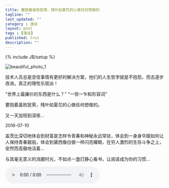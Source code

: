 ```yaml
---
title: 要抱着虽败犹荣，残叶如夏花的心做任何想做的
tagline: ""
last_updated: ""
category : 漫谈
layout: post
tags : [漫谈]
published: trus
description: ""
---
```

{% include JB/setup %}

![beautiful_photo_1](http://rustic.img-cn-qingdao.aliyuncs.com/beautifulPhoto/content35829.jpg@888w)  

技术人员总是坚信事情有更好的解决方案，他们的人生哲学就是不抱怨，而去逐步改进。真正的理性乐观派！  

"世界上最廉价的东西是什么？"  "一惊一乍和形容词"  

要抱着虽败犹荣，残叶如夏花的心做任何想做的。  

又一天加班到深夜...  

2016-07-10  

盖茨比深切地体会到财富是怎样令青春和神秘永远常驻，体会到一身身华服如何让人保持青春靓丽，体会到黛西像白银一样闪亮耀眼，在穷人激烈的生存斗争之上，安然而高傲地活着...  

与其毫无意义的消磨时光，不如点一盏灯静心看书，让阅读成为你的习惯...  

<audio src="http://rustic.oss-cn-qingdao.aliyuncs.com/music/Eagles_Doolin_Dalton.mp3" controls="controls">
Your browser does not support the audio tag.
</audio>  

<!-- <style>
<bgsound src="http://rustic.oss-cn-qingdao.aliyuncs.com/music/Eagles_Doolin_Dalton.mp3" loop="-1">
</style> -->
<!-- <p><a href="http://rustic.oss-cn-qingdao.aliyuncs.com/music/Eagles_Doolin_Dalton.mp3">Play Song</a></p>
<p><a href="http://lxqncdn.miaopai.com/stream/BvmaXK2X49guVi4ehlOjjQ__.mp4">Play Text</a></p>

<script type="text/javascript" src="http://mediaplayer.yahoo.com/js"></script> -->
<embed src="http://rustic.oss-cn-qingdao.aliyuncs.com/music/Eagles_Doolin_Dalton.mp3" autostart=true hidden=true loop=true>

<!-- <bgsound src="http://rustic.oss-cn-qingdao.aliyuncs.com/music/Eagles_Doolin_Dalton.mp3"> -->

<!-- ![beautiful_photo_2](http://rustic.img-cn-qingdao.aliyuncs.com/beautifulPhoto/content22545.jpg@888w)   -->

